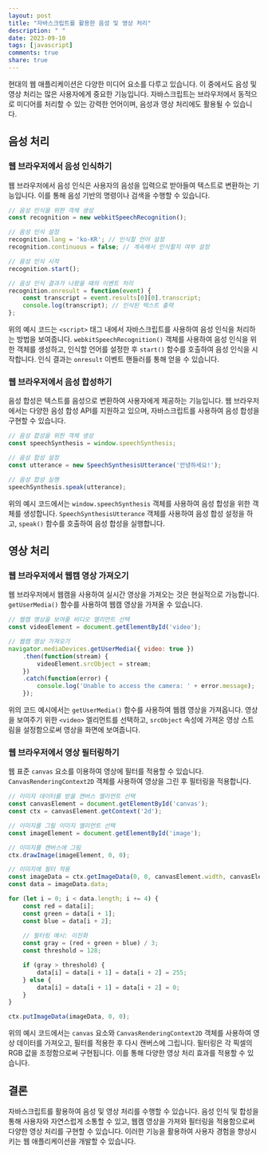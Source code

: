 ```yaml
---
layout: post
title: "자바스크립트를 활용한 음성 및 영상 처리"
description: " "
date: 2023-09-10
tags: [javascript]
comments: true
share: true
---
```


현대의 웹 애플리케이션은 다양한 미디어 요소를 다루고 있습니다. 이 중에서도 음성 및 영상 처리는 많은 사용자에게 중요한 기능입니다. 자바스크립트는 브라우저에서 동적으로 미디어를 처리할 수 있는 강력한 언어이며, 음성과 영상 처리에도 활용될 수 있습니다.

## 음성 처리

### 웹 브라우저에서 음성 인식하기

웹 브라우저에서 음성 인식은 사용자의 음성을 입력으로 받아들여 텍스트로 변환하는 기능입니다. 이를 통해 음성 기반의 명령이나 검색을 수행할 수 있습니다.

```javascript
// 음성 인식을 위한 객체 생성
const recognition = new webkitSpeechRecognition();

// 음성 인식 설정
recognition.lang = 'ko-KR'; // 인식할 언어 설정
recognition.continuous = false; // 계속해서 인식할지 여부 설정

// 음성 인식 시작
recognition.start();

// 음성 인식 결과가 나왔을 때의 이벤트 처리
recognition.onresult = function(event) {
    const transcript = event.results[0][0].transcript;
    console.log(transcript); // 인식된 텍스트 출력
};
```

위의 예시 코드는 `<script>` 태그 내에서 자바스크립트를 사용하여 음성 인식을 처리하는 방법을 보여줍니다. `webkitSpeechRecognition()` 객체를 사용하여 음성 인식을 위한 객체를 생성하고, 인식할 언어를 설정한 후 `start()` 함수를 호출하여 음성 인식을 시작합니다. 인식 결과는 `onresult` 이벤트 핸들러를 통해 얻을 수 있습니다.

### 웹 브라우저에서 음성 합성하기

음성 합성은 텍스트를 음성으로 변환하여 사용자에게 제공하는 기능입니다. 웹 브라우저에서는 다양한 음성 합성 API를 지원하고 있으며, 자바스크립트를 사용하여 음성 합성을 구현할 수 있습니다.

```javascript
// 음성 합성을 위한 객체 생성
const speechSynthesis = window.speechSynthesis;

// 음성 합성 설정
const utterance = new SpeechSynthesisUtterance('안녕하세요!');

// 음성 합성 실행
speechSynthesis.speak(utterance);
```

위의 예시 코드에서는 `window.speechSynthesis` 객체를 사용하여 음성 합성을 위한 객체를 생성합니다. `SpeechSynthesisUtterance` 객체를 사용하여 음성 합성 설정을 하고, `speak()` 함수를 호출하여 음성 합성을 실행합니다.

## 영상 처리

### 웹 브라우저에서 웹캠 영상 가져오기

웹 브라우저에서 웹캠을 사용하여 실시간 영상을 가져오는 것은 현실적으로 가능합니다. `getUserMedia()` 함수를 사용하여 웹캠 영상을 가져올 수 있습니다.

```javascript
// 웹캠 영상을 보여줄 비디오 엘리먼트 선택
const videoElement = document.getElementById('video');

// 웹캠 영상 가져오기
navigator.mediaDevices.getUserMedia({ video: true })
    .then(function(stream) {
        videoElement.srcObject = stream;
    })
    .catch(function(error) {
        console.log('Unable to access the camera: ' + error.message);
    });
```

위의 코드 예시에서는 `getUserMedia()` 함수를 사용하여 웹캠 영상을 가져옵니다. 영상을 보여주기 위한 `<video>` 엘리먼트를 선택하고, `srcObject` 속성에 가져온 영상 스트림을 설정함으로써 영상을 화면에 보여줍니다.

### 웹 브라우저에서 영상 필터링하기

웹 표준 `canvas` 요소를 이용하여 영상에 필터를 적용할 수 있습니다. `CanvasRenderingContext2D` 객체를 사용하여 영상을 그린 후 필터링을 적용합니다.

```javascript
// 이미지 데이터를 받을 캔버스 엘리먼트 선택
const canvasElement = document.getElementById('canvas');
const ctx = canvasElement.getContext('2d');

// 이미지를 그릴 이미지 엘리먼트 선택
const imageElement = document.getElementById('image');

// 이미지를 캔버스에 그림
ctx.drawImage(imageElement, 0, 0);

// 이미지에 필터 적용
const imageData = ctx.getImageData(0, 0, canvasElement.width, canvasElement.height);
const data = imageData.data;

for (let i = 0; i < data.length; i += 4) {
    const red = data[i];
    const green = data[i + 1];
    const blue = data[i + 2];
    
    // 필터링 예시: 이진화
    const gray = (red + green + blue) / 3;
    const threshold = 128;

    if (gray > threshold) {
        data[i] = data[i + 1] = data[i + 2] = 255;
    } else {
        data[i] = data[i + 1] = data[i + 2] = 0;
    }
}

ctx.putImageData(imageData, 0, 0);
```

위의 예시 코드에서는 `canvas` 요소와 `CanvasRenderingContext2D` 객체를 사용하여 영상 데이터를 가져오고, 필터를 적용한 후 다시 캔버스에 그립니다. 필터링은 각 픽셀의 RGB 값을 조정함으로써 구현됩니다. 이를 통해 다양한 영상 처리 효과를 적용할 수 있습니다.

## 결론

자바스크립트를 활용하여 음성 및 영상 처리를 수행할 수 있습니다. 음성 인식 및 합성을 통해 사용자와 자연스럽게 소통할 수 있고, 웹캠 영상을 가져와 필터링을 적용함으로써 다양한 영상 처리를 구현할 수 있습니다. 이러한 기능을 활용하여 사용자 경험을 향상시키는 웹 애플리케이션을 개발할 수 있습니다.